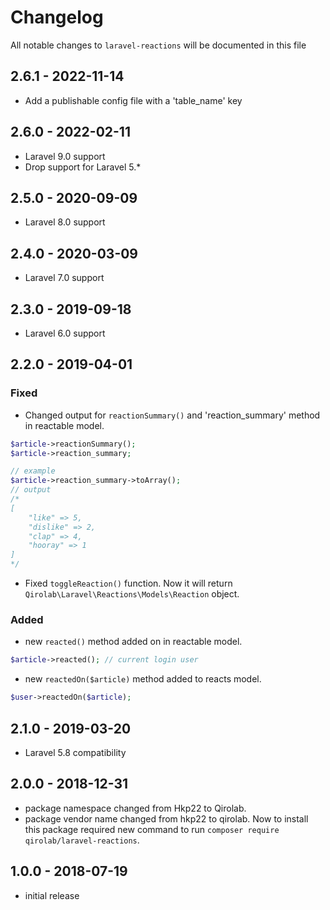 # Changelog

All notable changes to `laravel-reactions` will be documented in this file

## 2.6.1 - 2022-11-14

- Add a publishable config file with a 'table_name' key

## 2.6.0 - 2022-02-11

- Laravel 9.0 support
- Drop support for Laravel 5.*

## 2.5.0 - 2020-09-09

- Laravel 8.0 support

## 2.4.0 - 2020-03-09

- Laravel 7.0 support

## 2.3.0 - 2019-09-18

- Laravel 6.0 support

## 2.2.0 - 2019-04-01

### Fixed

- Changed output for `reactionSummary()` and 'reaction_summary' method in reactable model.

```php
$article->reactionSummary();
$article->reaction_summary;

// example
$article->reaction_summary->toArray();
// output
/*
[
    "like" => 5,
    "dislike" => 2,
    "clap" => 4,
    "hooray" => 1
]
*/
```

- Fixed `toggleReaction()` function. Now it will return `Qirolab\Laravel\Reactions\Models\Reaction` object.

### Added

- new `reacted()` method added on in reactable model.

```php
$article->reacted(); // current login user
```

- new `reactedOn($article)` method added to reacts model.

```php
$user->reactedOn($article);
```

## 2.1.0 - 2019-03-20

- Laravel 5.8 compatibility

## 2.0.0 - 2018-12-31

- package namespace changed from Hkp22 to Qirolab.
- package vendor name changed from hkp22 to qirolab. Now to install this package required new command to run `composer require qirolab/laravel-reactions`.

## 1.0.0 - 2018-07-19

- initial release
